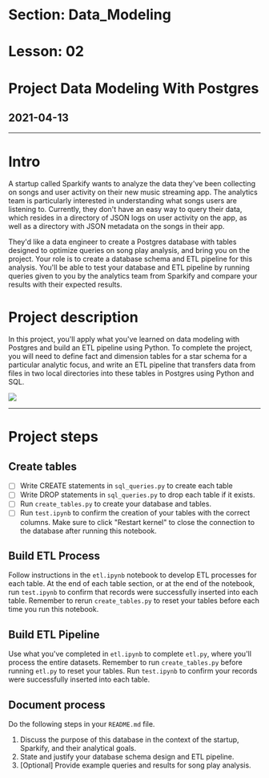 # Section: Data_Modeling
# Lesson: 02
# Project Data Modeling With Postgres
## 2021-04-13
---

# Intro

A startup called Sparkify wants to analyze the data they've been collecting on songs and user activity on their new music streaming app. The analytics team is particularly interested in understanding what songs users are listening to. Currently, they don't have an easy way to query their data, which resides in a directory of JSON logs on user activity on the app, as well as a directory with JSON metadata on the songs in their app.

They'd like a data engineer to create a Postgres database with tables designed to optimize queries on song play analysis, and bring you on the project. Your role is to create a database schema and ETL pipeline for this analysis. You'll be able to test your database and ETL pipeline by running queries given to you by the analytics team from Sparkify and compare your results with their expected results.

# Project description
In this project, you'll apply what you've learned on data modeling with Postgres and build an ETL pipeline using Python. To complete the project, you will need to define fact and dimension tables for a star schema for a particular analytic focus, and write an ETL pipeline that transfers data from files in two local directories into these tables in Postgres using Python and SQL.

![](https://i.imgur.com/9gOOrZA.png)

------------------

# Project steps
## Create tables
- [ ] Write CREATE statements in `sql_queries.py` to create each table
- [ ] Write DROP statements in `sql_queries.py` to drop each table if it exists.
- [ ] Run `create_tables.py` to create your database and tables.
- [ ] Run `test.ipynb` to confirm the creation of your tables with the correct columns. Make sure to click "Restart kernel" to close the connection to the database after running this notebook.

## Build ETL Process
Follow instructions in the `etl.ipynb` notebook to develop ETL processes for each table. At the end of each table section, or at the end of the notebook, run `test.ipynb` to confirm that records were successfully inserted into each table. Remember to rerun `create_tables.py` to reset your tables before each time you run this notebook.

## Build ETL Pipeline
Use what you've completed in `etl.ipynb` to complete `etl.py`, where you'll process the entire datasets. Remember to run `create_tables.py` before running `etl.py` to reset your tables. Run `test.ipynb` to confirm your records were successfully inserted into each table.

## Document process

Do the following steps in your `README.md` file.

1. Discuss the purpose of this database in the context of the startup, Sparkify, and their analytical goals.
2. State and justify your database schema design and ETL pipeline.
3. [Optional] Provide example queries and results for song play analysis.